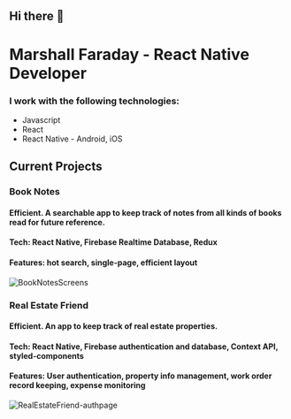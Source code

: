 

## Hi there 👋


# Marshall Faraday - React Native Developer


### I work with the following technologies:

* Javascript
* React
* React Native - Android, iOS

## Current Projects

### Book Notes

#### Efficient. A searchable app to keep track of notes from all kinds of books read for future reference.

#### Tech: React Native, Firebase Realtime Database, Redux

#### Features: hot search, single-page, efficient layout

![BookNotesScreens](https://user-images.githubusercontent.com/57548521/115157731-e1281a00-a058-11eb-8e53-24bdebbc3bab.png)

### Real Estate Friend

#### Efficient. An app to keep track of real estate properties.

#### Tech: React Native, Firebase authentication and database, Context API, styled-components

#### Features: User authentication, property info management, work order record keeping, expense monitoring

![RealEstateFriend-authpage](https://user-images.githubusercontent.com/57548521/115976839-01b41080-a540-11eb-9b41-febe466b4a88.png)
